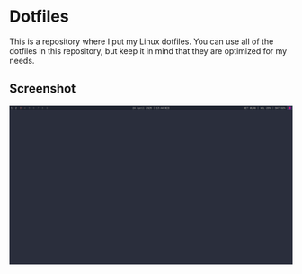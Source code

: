 # Dotfiles
This is a repository where I put my Linux dotfiles. You can use all of the dotfiles in this repository, but keep it in mind that they are optimized for my needs.

## Screenshot
![](screenshots/screenshot.png)
